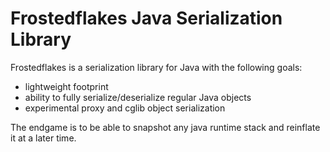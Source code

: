# Frostedflakes Java Serialization Library

Frostedflakes is a serialization library for Java with the following goals:
* lightweight footprint
* ability to fully serialize/deserialize regular Java objects
* experimental proxy and cglib object serialization

The endgame is to be able to snapshot any java runtime stack and reinflate it at a later time.
